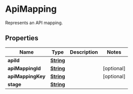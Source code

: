 

# ApiMapping

Represents an API mapping.

## Properties

| Name | Type | Description | Notes |
|------------ | ------------- | ------------- | -------------|
|**apiId** | [**String**](String.md) |  |  |
|**apiMappingId** | [**String**](String.md) |  |  [optional] |
|**apiMappingKey** | [**String**](String.md) |  |  [optional] |
|**stage** | [**String**](String.md) |  |  |



